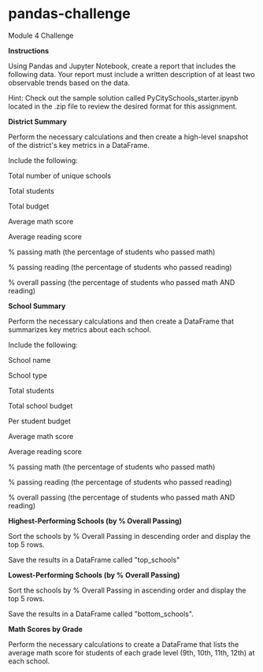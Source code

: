# pandas-challenge

Module 4 Challenge

**Instructions**

Using Pandas and Jupyter Notebook, create a report that includes the following data. Your report must include a written description of at least two observable trends based on the data.

Hint: Check out the sample solution called PyCitySchools_starter.ipynb located in the .zip file to review the desired format for this assignment.

**District Summary**

Perform the necessary calculations and then create a high-level snapshot of the district's key metrics in a DataFrame.

Include the following:

Total number of unique schools

Total students

Total budget

Average math score

Average reading score

% passing math (the percentage of students who passed math)

% passing reading (the percentage of students who passed reading)

% overall passing (the percentage of students who passed math AND reading)

**School Summary**

Perform the necessary calculations and then create a DataFrame that summarizes key metrics about each school.

Include the following:

School name

School type

Total students

Total school budget

Per student budget

Average math score

Average reading score

% passing math (the percentage of students who passed math)

% passing reading (the percentage of students who passed reading)

% overall passing (the percentage of students who passed math AND reading)

**Highest-Performing Schools (by % Overall Passing)**

Sort the schools by % Overall Passing in descending order and display the top 5 rows.

Save the results in a DataFrame called "top_schools"

**Lowest-Performing Schools (by % Overall Passing)**

Sort the schools by % Overall Passing in ascending order and display the top 5 rows.

Save the results in a DataFrame called "bottom_schools".

**Math Scores by Grade**

Perform the necessary calculations to create a DataFrame that lists the average math score for students of each grade level (9th, 10th, 11th, 12th) at each school.


